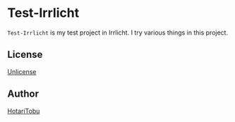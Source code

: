 # Test-Irrlicht

`Test-Irrlicht` is my test project in Irrlicht. I try various things in this project.

## License

[Unlicense](LICENSE)

## Author

[HotariTobu](https://github.com/HotariTobu)
